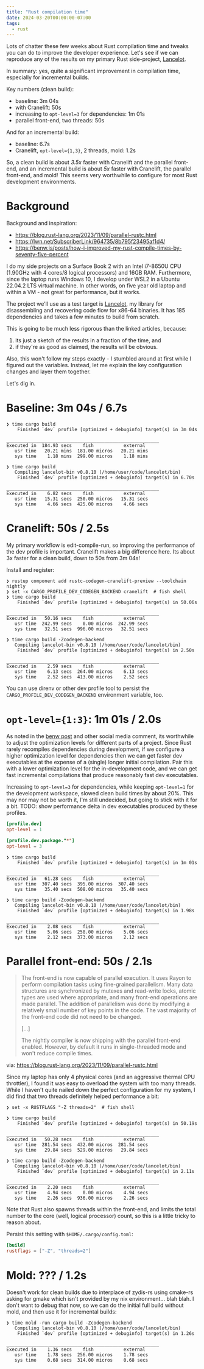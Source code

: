 ```yaml
---
title: "Rust compilation time"
date: 2024-03-20T00:00:00-07:00
tags:
  - rust
---
```


Lots of chatter these few weeks about Rust compilation time and tweaks you can do to improve the developer experience.
Let's see if we can reproduce any of the results on my primary Rust side-project, [Lancelot](https://github.com/williballenthin/lancelot).

In summary: yes, quite a significant improvement in compilation time, especially for incremental builds.

Key numbers (clean build):

  - baseline: 3m 04s
  - with Cranelift: 50s
  - increasing to `opt-level=3` for dependencies: 1m 01s
  - parallel front-end, two threads: 50s

And for an incremental build:

  - baseline: 6.7s
  - Cranelift, `opt-level={1,3}`, 2 threads, mold: 1.2s

So, a clean build is about *3.5x* faster with Cranelift and the parallel front-end, and an incremental build is about *5x* faster with Cranelift, the parallel front-end, and mold! This seems very worthwhile to configure for most Rust development environments.

# Background

Background and inspiration:

  - https://blog.rust-lang.org/2023/11/09/parallel-rustc.html
  - https://lwn.net/SubscriberLink/964735/8b795f23495af1d4/
  - https://benw.is/posts/how-i-improved-my-rust-compile-times-by-seventy-five-percent

I do my side projects on a Surface Book 2 with an Intel i7-8650U CPU (1.90GHz with 4 cores/8 logical processors) and 16GB RAM.
Furthermore, since the laptop runs Windows 10, I develop under WSL2 in a Ubuntu 22.04.2 LTS virtual machine.
In other words, on five year old laptop and within a VM - not great for performance, but it works.

The project we'll use as a test target is [Lancelot](https://github.com/williballenthin/lancelot),
my library for disassembling and recovering code flow for x86-64 binaries.
It has 185 dependencies and takes a few minutes to build from scratch.

This is going to be much less rigorous than the linked articles, because:

  1. its just a sketch of the results in a fraction of the time, and 
  2. if they're as good as claimed, the results will be obvious.

Also, this won't follow my steps exactly - I stumbled around at first while I figured out the variables.
Instead, let me explain the key configuration changes and layer them together.

Let's dig in.


# Baseline: 3m 04s / 6.7s

```console
❯ time cargo build
    Finished `dev` profile [optimized + debuginfo] target(s) in 3m 04s

________________________________________________________
Executed in  184.93 secs    fish           external
   usr time   20.21 mins  181.00 micros   20.21 mins
   sys time    1.18 mins  299.00 micros    1.18 mins

❯ time cargo build
   Compiling lancelot-bin v0.8.10 (/home/user/code/lancelot/bin)
    Finished `dev` profile [optimized + debuginfo] target(s) in 6.70s

________________________________________________________
Executed in    6.82 secs    fish           external
   usr time   15.31 secs  250.00 micros   15.31 secs
   sys time    4.66 secs  425.00 micros    4.66 secs
```


# Cranelift: 50s / 2.5s

My primary workflow is edit-compile-run, so improving the performance of the dev profile is important. Cranelift makes a big difference here. Its about 3x faster for a clean build, down to 50s from 3m 04s!

Install and register:

```console
❯ rustup component add rustc-codegen-cranelift-preview --toolchain nightly
❯ set -x CARGO_PROFILE_DEV_CODEGEN_BACKEND cranelift  # fish shell
❯ time cargo build
	Finished `dev` profile [optimized + debuginfo] target(s) in 50.06s

________________________________________________________
Executed in   50.16 secs    fish           external
   usr time  242.99 secs    0.00 micros  242.99 secs
   sys time   32.51 secs  996.00 micros   32.51 secs

❯ time cargo build -Zcodegen-backend
   Compiling lancelot-bin v0.8.10 (/home/user/code/lancelot/bin)
    Finished `dev` profile [optimized + debuginfo] target(s) in 2.50s

________________________________________________________
Executed in    2.59 secs    fish           external
   usr time    6.13 secs  264.00 micros    6.13 secs
   sys time    2.52 secs  413.00 micros    2.52 secs
```

You can use direnv or other dev profile tool to persist the `CARGO_PROFILE_DEV_CODEGEN_BACKEND` environment variable, too.


# `opt-level={1:3}`: 1m 01s / 2.0s

As noted in the [benw post](https://benw.is/posts/how-i-improved-my-rust-compile-times-by-seventy-five-percent) and other social media comment, its worthwhile to adjust the optimization levels for different parts of a project. Since Rust rarely recompiles dependencies during development, if we configure a higher optimization level for dependencies then we can get faster dev executables at the expense of a (single) longer initial compilation. Pair this with a lower optimization level for the in-development code, and we can get fast incremental compilations that produce reasonably fast dev executables.

Increasing to `opt-level=3` for dependencies, while keeping `opt-level=1` for the development workspace, slowed clean build times by about 20%. This may nor may not be worth it, I'm still undecided, but going to stick with it for a bit. TODO: show performance delta in dev executables produced by these profiles.

```toml
[profile.dev]
opt-level = 1

[profile.dev.package."*"]
opt-level = 3
```

```console
❯ time cargo build
	Finished `dev` profile [optimized + debuginfo] target(s) in 1m 01s

________________________________________________________
Executed in   61.28 secs    fish           external
   usr time  307.40 secs  395.00 micros  307.40 secs
   sys time   35.40 secs  508.00 micros   35.40 secs
   
❯ time cargo build -Zcodegen-backend
   Compiling lancelot-bin v0.8.10 (/home/user/code/lancelot/bin)
    Finished `dev` profile [optimized + debuginfo] target(s) in 1.98s

________________________________________________________
Executed in    2.08 secs    fish           external
   usr time    5.06 secs  258.00 micros    5.06 secs
   sys time    2.12 secs  373.00 micros    2.12 secs
```


# Parallel front-end: 50s / 2.1s

> The front-end is now capable of parallel execution. It uses Rayon to perform compilation tasks using fine-grained parallelism. Many data structures are synchronized by mutexes and read-write locks, atomic types are used where appropriate, and many front-end operations are made parallel. The addition of parallelism was done by modifying a relatively small number of key points in the code. The vast majority of the front-end code did not need to be changed.
>
> [...]
>
> The nightly compiler is now shipping with the parallel front-end enabled.
> However, by default it runs in single-threaded mode and won't reduce compile times.

via: https://blog.rust-lang.org/2023/11/09/parallel-rustc.html

Since my laptop has only 4 physical cores (and an aggressive thermal CPU throttler), I found it was easy to overload the system with too many threads. While I haven't quite nailed down the perfect configuration for my system, I did find that two threads definitely helped performance a bit:

```
❯ set -x RUSTFLAGS "-Z threads=2"  # fish shell

❯ time cargo build
	Finished `dev` profile [optimized + debuginfo] target(s) in 50.19s

________________________________________________________
Executed in   50.28 secs    fish           external
   usr time  281.54 secs  432.00 micros  281.54 secs
   sys time   29.84 secs  529.00 micros   29.84 secs

❯ time cargo build -Zcodegen-backend
   Compiling lancelot-bin v0.8.10 (/home/user/code/lancelot/bin)
    Finished `dev` profile [optimized + debuginfo] target(s) in 2.11s

________________________________________________________
Executed in    2.20 secs    fish           external
   usr time    4.94 secs    0.00 micros    4.94 secs
   sys time    2.26 secs  936.00 micros    2.26 secs
```

Note that Rust also spawns threads within the front-end, and limits the total number to the core (well, logical processor) count, so this is a little tricky to reason about.

Persist this setting with `$HOME/.cargo/config.toml`:
```toml
[build]
rustflags = ["-Z", "threads=2"]
```


# Mold: ??? / 1.2s

Doesn't work for clean builds due to interplace of zydis-rs using cmake-rs asking for gmake which isn't provided by my nix environment... blah blah. I don't want to debug that now, so we can do the initial full build without mold, and then use it for incremental builds:

```
❯ time mold -run cargo build -Zcodegen-backend
   Compiling lancelot-bin v0.8.10 (/home/user/code/lancelot/bin)
    Finished `dev` profile [optimized + debuginfo] target(s) in 1.26s

________________________________________________________
Executed in    1.36 secs    fish           external
   usr time    1.78 secs  256.00 micros    1.78 secs
   sys time    0.68 secs  314.00 micros    0.68 secs
```
